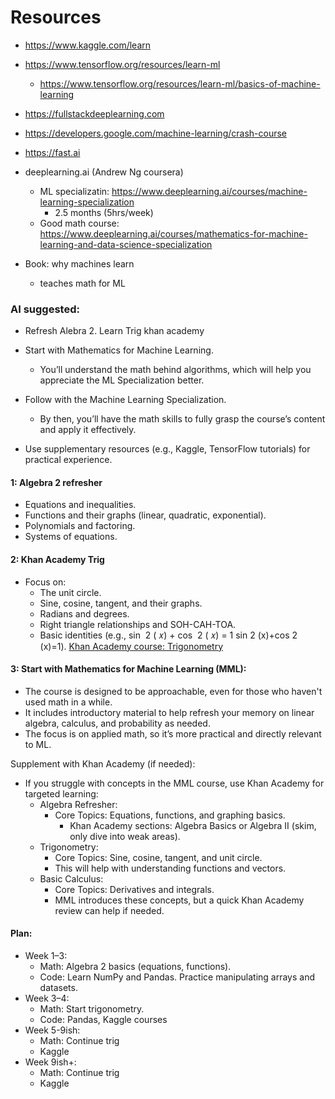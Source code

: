 # Resources
- https://www.kaggle.com/learn
- https://www.tensorflow.org/resources/learn-ml
    - https://www.tensorflow.org/resources/learn-ml/basics-of-machine-learning

- https://fullstackdeeplearning.com
- https://developers.google.com/machine-learning/crash-course
- https://fast.ai

- deeplearning.ai (Andrew Ng coursera)
    - ML specializatin: https://www.deeplearning.ai/courses/machine-learning-specialization
        - 2.5 months (5hrs/week)
    - Good math course: https://www.deeplearning.ai/courses/mathematics-for-machine-learning-and-data-science-specialization

- Book: why machines learn
  - teaches math for ML

### AI suggested:
- Refresh Alebra 2. Learn Trig khan academy
- Start with Mathematics for Machine Learning.
    - You’ll understand the math behind algorithms, which will help you appreciate the ML Specialization better.

- Follow with the Machine Learning Specialization.
    - By then, you’ll have the math skills to fully grasp the course’s content and apply it effectively.

- Use supplementary resources (e.g., Kaggle, TensorFlow tutorials) for practical experience.


#### 1: Algebra 2 refresher
- Equations and inequalities.
- Functions and their graphs (linear, quadratic, exponential).
- Polynomials and factoring.
- Systems of equations.


#### 2: Khan Academy Trig
- Focus on:
    - The unit circle.
    - Sine, cosine, tangent, and their graphs.
    - Radians and degrees.
    - Right triangle relationships and SOH-CAH-TOA.
    - Basic identities (e.g., sin ⁡ 2 ( 𝑥) + cos ⁡ 2 ( 𝑥) = 1 sin 2 (x)+cos 2 (x)=1).  [Khan Academy course: Trigonometry](https://www.khanacademy.org/math/trigonometry)

#### 3: Start with Mathematics for Machine Learning (MML):
- The course is designed to be approachable, even for those who haven't used math in a while.
- It includes introductory material to help refresh your memory on linear algebra, calculus, and probability as needed.
- The focus is on applied math, so it’s more practical and directly relevant to ML.

Supplement with Khan Academy (if needed):
- If you struggle with concepts in the MML course, use Khan Academy for targeted learning:
    - Algebra Refresher:
        - Core Topics: Equations, functions, and graphing basics.
            - Khan Academy sections: Algebra Basics or Algebra II (skim, only dive into weak areas).
    - Trigonometry:
        - Core Topics: Sine, cosine, tangent, and unit circle.
        - This will help with understanding functions and vectors.
    - Basic Calculus:
        - Core Topics: Derivatives and integrals.
        - MML introduces these concepts, but a quick Khan Academy review can help if needed.



#### Plan:
- Week 1–3:
    - Math: Algebra 2 basics (equations, functions).
    - Code: Learn NumPy and Pandas. Practice manipulating arrays and datasets.
- Week 3–4:
    - Math: Start trigonometry.
    - Code: Pandas, Kaggle courses
- Week 5-9ish:
    - Math: Continue trig
    - Kaggle
- Week 9ish+:
    - Math: Continue trig
    - Kaggle
